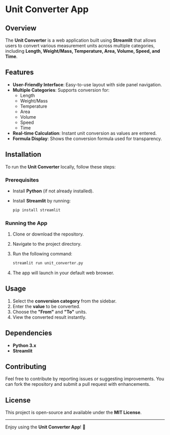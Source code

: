 # Unit Converter App

## Overview
The **Unit Converter** is a web application built using **Streamlit** that allows users to convert various measurement units across multiple categories, including **Length, Weight/Mass, Temperature, Area, Volume, Speed, and Time**.

## Features
- **User-Friendly Interface**: Easy-to-use layout with side panel navigation.
- **Multiple Categories**: Supports conversion for:
  - Length
  - Weight/Mass
  - Temperature
  - Area
  - Volume
  - Speed
  - Time
- **Real-time Calculation**: Instant unit conversion as values are entered.
- **Formula Display**: Shows the conversion formula used for transparency.

## Installation
To run the **Unit Converter** locally, follow these steps:

### Prerequisites
- Install **Python** (if not already installed).
- Install **Streamlit** by running:

  ```bash
  pip install streamlit
  ```

### Running the App
1. Clone or download the repository.
2. Navigate to the project directory.
3. Run the following command:

   ```bash
   streamlit run unit_converter.py
   ```

4. The app will launch in your default web browser.

## Usage
1. Select the **conversion category** from the sidebar.
2. Enter the **value** to be converted.
3. Choose the **"From"** and **"To"** units.
4. View the converted result instantly.

## Dependencies
- **Python 3.x**
- **Streamlit**

## Contributing
Feel free to contribute by reporting issues or suggesting improvements. You can fork the repository and submit a pull request with enhancements.

## License
This project is open-source and available under the **MIT License**.

---

Enjoy using the **Unit Converter App**! 🚀
